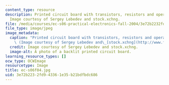 ```yaml
---
content_type: resource
description: Printed circuit board with transistors, resistors and operational amplifiers.
  Image courtesy of Sergey Lebedev and stock.xchng.
file: /media/courses/ec-s06-practical-electronics-fall-2004/3e72b2232fd943361e35b21bdfbdc686_ec-s06f04.jpg
file_type: image/jpeg
image_metadata:
  caption: "Printed circuit board with transistors, resistors and operational amplifiers.\
    \ (Image courtesy of Sergey Lebedev and\_[stock.xchng](http://www.freeimages.com/).)"
  credit: Image courtesy of Sergey Lebedev and stock.xchng.
  image-alt: A photo of a backlit printed circuit board.
learning_resource_types: []
ocw_type: OCWImage
resourcetype: Image
title: ec-s06f04.jpg
uid: 3e72b223-2fd9-4336-1e35-b21bdfbdc686
---
```

